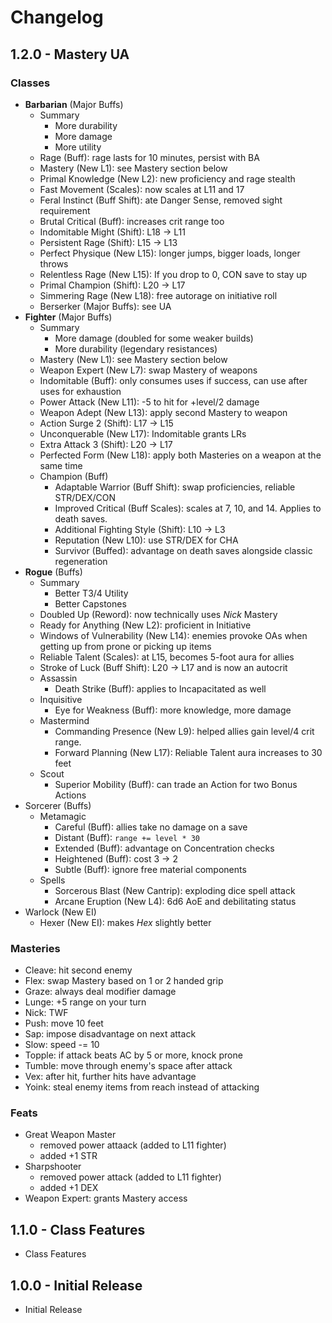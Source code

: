 # Changelog

## 1.2.0 - Mastery UA

### Classes

- **Barbarian** (Major Buffs)
    - Summary
        - More durability
        - More damage
        - More utility
    - Rage (Buff): rage lasts for 10 minutes, persist with BA
    - Mastery (New L1): see Mastery section below
    - Primal Knowledge (New L2): new proficiency and rage stealth
    - Fast Movement (Scales): now scales at L11 and 17
    - Feral Instinct (Buff Shift): ate Danger Sense, removed sight requirement
    - Brutal Critical (Buff): increases crit range too
    - Indomitable Might (Shift): L18 -> L11
    - Persistent Rage (Shift): L15 -> L13
    - Perfect Physique (New L15): longer jumps, bigger loads, longer throws
    - Relentless Rage (New L15): If you drop to 0, CON save to stay up
    - Primal Champion (Shift): L20 -> L17
    - Simmering Rage (New L18): free autorage on initiative roll
    - Berserker (Major Buffs): see UA
- **Fighter** (Major Buffs)
    - Summary
        - More damage (doubled for some weaker builds)
        - More durability (legendary resistances)
    - Mastery (New L1): see Mastery section below
    - Weapon Expert (New L7): swap Mastery of weapons
    - Indomitable (Buff): only consumes uses if success, can use after uses for exhaustion
    - Power Attack (New L11): -5 to hit for +level/2 damage
    - Weapon Adept (New L13): apply second Mastery to weapon
    - Action Surge 2 (Shift): L17 -> L15
    - Unconquerable (New L17): Indomitable grants LRs
    - Extra Attack 3 (Shift): L20 -> L17
    - Perfected Form (New L18): apply both Masteries on a weapon at the same time
    - Champion (Buff)
        - Adaptable Warrior (Buff Shift): swap proficiencies, reliable STR/DEX/CON
        - Improved Critical (Buff Scales): scales at 7, 10, and 14. Applies to death saves.
        - Additional Fighting Style (Shift): L10 -> L3
        - Reputation (New L10): use STR/DEX for CHA
        - Survivor (Buffed): advantage on death saves alongside classic regeneration
- **Rogue** (Buffs)
    - Summary
        - Better T3/4 Utility
        - Better Capstones
    - Doubled Up (Reword): now technically uses _Nick_ Mastery
    - Ready for Anything (New L2): proficient in Initiative
    - Windows of Vulnerability (New L14): enemies provoke OAs when getting up from prone or picking up items
    - Reliable Talent (Scales): at L15, becomes 5-foot aura for allies
    - Stroke of Luck (Buff Shift): L20 -> L17 and is now an autocrit
    - Assassin
        - Death Strike (Buff): applies to Incapacitated as well
    - Inquisitive
        - Eye for Weakness (Buff): more knowledge, more damage
    - Mastermind
        - Commanding Presence (New L9): helped allies gain level/4 crit range.
        - Forward Planning (New L17): Reliable Talent aura increases to 30 feet
    - Scout
        - Superior Mobility (Buff): can trade an Action for two Bonus Actions
- Sorcerer (Buffs)
    - Metamagic
        - Careful (Buff): allies take no damage on a save
        - Distant (Buff): `range += level * 30`
        - Extended (Buff): advantage on Concentration checks
        - Heightened (Buff): cost 3 -> 2
        - Subtle (Buff): ignore free material components
    - Spells
        - Sorcerous Blast (New Cantrip): exploding dice spell attack
        - Arcane Eruption (New L4): 6d6 AoE and debilitating status
- Warlock (New EI)
    - Hexer (New EI): makes _Hex_ slightly better

### Masteries

- Cleave: hit second enemy
- Flex: swap Mastery based on 1 or 2 handed grip
- Graze: always deal modifier damage
- Lunge: +5 range on your turn
- Nick: TWF
- Push: move 10 feet
- Sap: impose disadvantage on next attack
- Slow: speed -= 10
- Topple: if attack beats AC by 5 or more, knock prone
- Tumble: move through enemy's space after attack
- Vex: after hit, further hits have advantage
- Yoink: steal enemy items from reach instead of attacking

### Feats

- Great Weapon Master
    - removed power attaack (added to L11 fighter)
    - added +1 STR
- Sharpshooter
    - removed power attack (added to L11 fighter)
    - added +1 DEX
- Weapon Expert: grants Mastery access

## 1.1.0 - Class Features

- Class Features

## 1.0.0 - Initial Release

- Initial Release